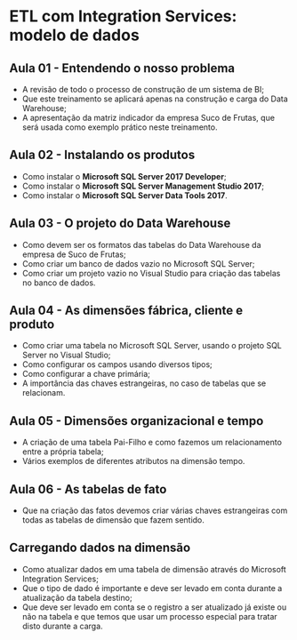 # ETL com Integration Services: modelo de dados

## Aula 01 - Entendendo o nosso problema

- A revisão de todo o processo de construção de um sistema de BI;
- Que este treinamento se aplicará apenas na construção e carga do Data Warehouse;
- A apresentação da matriz indicador da empresa Suco de Frutas, que será usada como exemplo prático neste treinamento.

## Aula 02 - Instalando os produtos

- Como instalar o **Microsoft SQL Server 2017 Developer**;
- Como instalar o **Microsoft SQL Server Management Studio 2017**;
- Como instalar o **Microsoft SQL Server Data Tools 2017**.

## Aula 03 - O projeto do Data Warehouse
- Como devem ser os formatos das tabelas do Data Warehouse da empresa de Suco de Frutas;
- Como criar um banco de dados vazio no Microsoft SQL Server;
- Como criar um projeto vazio no Visual Studio para criação das tabelas no banco de dados.

## Aula 04 - As dimensões fábrica, cliente e produto
- Como criar uma tabela no Microsoft SQL Server, usando o projeto SQL Server no Visual Studio;
- Como configurar os campos usando diversos tipos;
- Como configurar a chave primária;
- A importância das chaves estrangeiras, no caso de tabelas que se relacionam.

## Aula 05 - Dimensões organizacional e tempo
- A criação de uma tabela Pai-Filho e como fazemos um relacionamento entre a própria tabela;
- Vários exemplos de diferentes atributos na dimensão tempo.

## Aula 06 - As tabelas de fato
- Que na criação das fatos devemos criar várias chaves estrangeiras com todas as tabelas de dimensão que fazem sentido.

## Carregando dados na dimensão
- Como atualizar dados em uma tabela de dimensão através do Microsoft Integration Services;
- Que o tipo de dado é importante e deve ser levado em conta durante a atualização da tabela destino;
- Que deve ser levado em conta se o registro a ser atualizado já existe ou não na tabela e que temos que usar um processo especial para tratar disto durante a carga.
